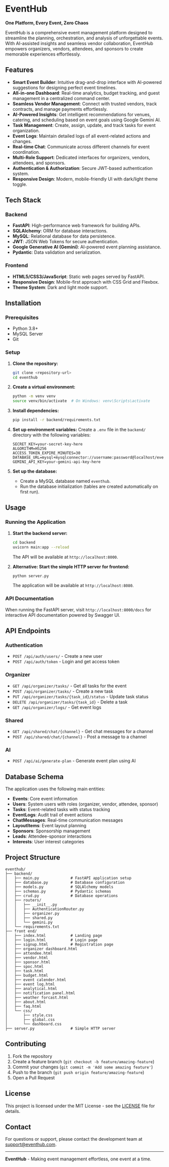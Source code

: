 # EventHub

**One Platform, Every Event, Zero Chaos**

EventHub is a comprehensive event management platform designed to streamline the planning, orchestration, and analysis of unforgettable events. With AI-assisted insights and seamless vendor collaboration, EventHub empowers organizers, vendors, attendees, and sponsors to create memorable experiences effortlessly.

## Features

- **Smart Event Builder**: Intuitive drag-and-drop interface with AI-powered suggestions for designing perfect event timelines.
- **All-in-one Dashboard**: Real-time analytics, budget tracking, and guest management in a centralized command center.
- **Seamless Vendor Management**: Connect with trusted vendors, track contracts, and manage payments effortlessly.
- **AI-Powered Insights**: Get intelligent recommendations for venues, catering, and scheduling based on event goals using Google Gemini AI.
- **Task Management**: Create, assign, update, and track tasks for event organization.
- **Event Logs**: Maintain detailed logs of all event-related actions and changes.
- **Real-time Chat**: Communicate across different channels for event coordination.
- **Multi-Role Support**: Dedicated interfaces for organizers, vendors, attendees, and sponsors.
- **Authentication & Authorization**: Secure JWT-based authentication system.
- **Responsive Design**: Modern, mobile-friendly UI with dark/light theme toggle.

## Tech Stack

### Backend
- **FastAPI**: High-performance web framework for building APIs.
- **SQLAlchemy**: ORM for database interactions.
- **MySQL**: Relational database for data persistence.
- **JWT**: JSON Web Tokens for secure authentication.
- **Google Generative AI (Gemini)**: AI-powered event planning assistance.
- **Pydantic**: Data validation and serialization.

### Frontend
- **HTML5/CSS3/JavaScript**: Static web pages served by FastAPI.
- **Responsive Design**: Mobile-first approach with CSS Grid and Flexbox.
- **Theme System**: Dark and light mode support.

## Installation

### Prerequisites
- Python 3.8+
- MySQL Server
- Git

### Setup

1. **Clone the repository:**
   ```bash
   git clone <repository-url>
   cd eventhub
   ```

2. **Create a virtual environment:**
   ```bash
   python -m venv venv
   source venv/bin/activate  # On Windows: venv\Scripts\activate
   ```

3. **Install dependencies:**
   ```bash
   pip install -r backend/requirements.txt
   ```

4. **Set up environment variables:**
   Create a `.env` file in the `backend/` directory with the following variables:
   ```
   SECRET_KEY=your-secret-key-here
   ALGORITHM=HS256
   ACCESS_TOKEN_EXPIRE_MINUTES=30
   DATABASE_URL=mysql+mysqlconnector://username:password@localhost/eventhub
   GEMINI_API_KEY=your-gemini-api-key-here
   ```

5. **Set up the database:**
   - Create a MySQL database named `eventhub`.
   - Run the database initialization (tables are created automatically on first run).

## Usage

### Running the Application

1. **Start the backend server:**
   ```bash
   cd backend
   uvicorn main:app --reload
   ```
   The API will be available at `http://localhost:8000`.

2. **Alternative: Start the simple HTTP server for frontend:**
   ```bash
   python server.py
   ```
   The application will be available at `http://localhost:8080`.

### API Documentation

When running the FastAPI server, visit `http://localhost:8000/docs` for interactive API documentation powered by Swagger UI.

## API Endpoints

### Authentication
- `POST /api/auth/users/` - Create a new user
- `POST /api/auth/token` - Login and get access token

### Organizer
- `GET /api/organizer/tasks/` - Get all tasks for the event
- `POST /api/organizer/tasks/` - Create a new task
- `PUT /api/organizer/tasks/{task_id}/status` - Update task status
- `DELETE /api/organizer/tasks/{task_id}` - Delete a task
- `GET /api/organizer/logs/` - Get event logs

### Shared
- `GET /api/shared/chat/{channel}` - Get chat messages for a channel
- `POST /api/shared/chat/{channel}` - Post a message to a channel

### AI
- `POST /api/ai/generate-plan` - Generate event plan using AI

## Database Schema

The application uses the following main entities:

- **Events**: Core event information
- **Users**: System users with roles (organizer, vendor, attendee, sponsor)
- **Tasks**: Event-related tasks with status tracking
- **EventLogs**: Audit trail of event actions
- **ChatMessages**: Real-time communication messages
- **LayoutItems**: Event layout planning
- **Sponsors**: Sponsorship management
- **Leads**: Attendee-sponsor interactions
- **Interests**: User interest categories

## Project Structure

```
eventhub/
├── backend/
│   ├── main.py              # FastAPI application setup
│   ├── database.py          # Database configuration
│   ├── models.py            # SQLAlchemy models
│   ├── schemas.py           # Pydantic schemas
│   ├── crud.py              # Database operations
│   ├── routers/
│   │   ├── __init__.py
│   │   ├── AuthenticationRouter.py
│   │   ├── organizer.py
│   │   ├── shared.py
│   │   └── gemini.py
│   └── requirements.txt
├── front end/
│   ├── index.html           # Landing page
│   ├── login.html           # Login page
│   ├── signup.html          # Registration page
│   ├── organizer dashboard.html
│   ├── attendee.html
│   ├── vendor.html
│   ├── sponsor.html
│   ├── spoc.html
│   ├── task.html
│   ├── budget.html
│   ├── event calender.html
│   ├── event log.html
│   ├── analytical.html
│   ├── notification panel.html
│   ├── weather forcast.html
│   ├── about.html
│   ├── faq.html
│   └── css/
│       ├── style.css
│       ├── global.css
│       └── dashboard.css
├── server.py                # Simple HTTP server

```

## Contributing

1. Fork the repository
2. Create a feature branch (`git checkout -b feature/amazing-feature`)
3. Commit your changes (`git commit -m 'Add some amazing feature'`)
4. Push to the branch (`git push origin feature/amazing-feature`)
5. Open a Pull Request



## License

This project is licensed under the MIT License - see the [LICENSE](LICENSE) file for details.

## Contact

For questions or support, please contact the development team at support@eventhub.com.

---

**EventHub** - Making event management effortless, one event at a time.
